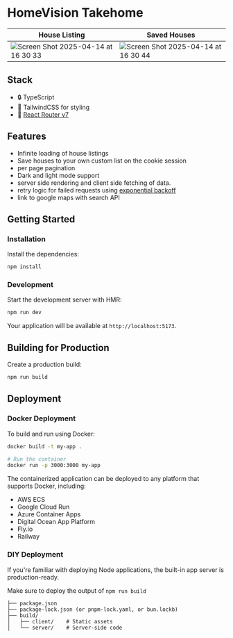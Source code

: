 # HomeVision Takehome

| House Listing | Saved Houses |
|------------|-----------|
| ![Screen Shot 2025-04-14 at 16 30 33](https://github.com/user-attachments/assets/03ffbf9b-8c11-4be1-9d57-feca19d63cb0) | ![Screen Shot 2025-04-14 at 16 30 44](https://github.com/user-attachments/assets/e7d6f8f5-f30e-4642-8ffe-a5a2be9ae28d) | ![Screen Shot 2025-04-14 at 16 30 44](https://github.com/user-attachments/assets/e7d6f8f5-f30e-4642-8ffe-a5a2be9ae28d) |

## Stack

- 🔒 TypeScript
- 🎉 TailwindCSS for styling
- 📖 [React Router v7](https://reactrouter.com/)


## Features

- Infinite loading of house listings
- Save houses to your own custom list on the cookie session
- per page pagination
- Dark and light mode support
- server side rendering and client side fetching of data.
- retry logic for failed requests using [exponential backoff](https://medium.com/bobble-engineering/how-does-exponential-backoff-work-90ef02401c65)
- link to google maps with search API

## Getting Started

### Installation

Install the dependencies:

```bash
npm install
```

### Development

Start the development server with HMR:

```bash
npm run dev
```

Your application will be available at `http://localhost:5173`.

## Building for Production

Create a production build:

```bash
npm run build
```

## Deployment

### Docker Deployment

To build and run using Docker:

```bash
docker build -t my-app .

# Run the container
docker run -p 3000:3000 my-app
```

The containerized application can be deployed to any platform that supports Docker, including:

- AWS ECS
- Google Cloud Run
- Azure Container Apps
- Digital Ocean App Platform
- Fly.io
- Railway

### DIY Deployment

If you're familiar with deploying Node applications, the built-in app server is production-ready.

Make sure to deploy the output of `npm run build`

```
├── package.json
├── package-lock.json (or pnpm-lock.yaml, or bun.lockb)
├── build/
│   ├── client/    # Static assets
│   └── server/    # Server-side code
```
